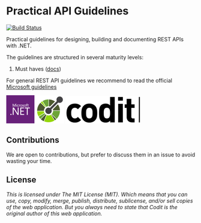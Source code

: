 # Practical API Guidelines
[![Build Status](https://dev.azure.com/tomkerkhove/Promitor/_apis/build/status/Release%20to%20Docker%20Hub/Promitor%20Scraper?branchName=master)](https://dev.azure.com/tomkerkhove/Promitor/_build/latest?definitionId=33&branchName=master)

Practical guidelines for designing, building and documenting REST APIs with .NET.

The guidelines are structured in several maturity levels:
1. Must haves  ([docs](maturity-level-one/README.md))

For general REST API guidelines we recommend to read the official [Microsoft guidelines](https://github.com/Microsoft/api-guidelines)

![.NET](./media/dot-net-logo.png) ![OpenAPI](./media/open-api-logo.png) ![Codit](./media/codit-logo.png)

## Contributions
We are open to contributions, but prefer to discuss them in an issue to avoid wasting your time.

## License
_This is licensed under The MIT License (MIT). Which means that you can use, copy, modify, merge, publish, distribute, sublicense, and/or sell copies of the web application. But you always need to state that Codit is the original author of this web application._
